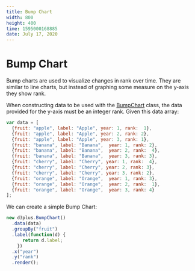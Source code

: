 ```yaml
---
title: Bump Chart
width: 800
height: 400
time: 1595000168885
date: July 17, 2020
---
```


# Bump Chart

Bump charts are used to visualize changes in rank over time. They are similar to line charts, but instead of graphing some measure on the y-axis they show rank.

When constructing data to be used with the [BumpChart](http://d3plus.org/docs/#BumpChart) class, the data provided for the y-axis must be an integer rank. Given this data array:

```js
var data = [
  {fruit: "apple", label: "Apple", year: 1, rank:  1},
  {fruit: "apple", label: "Apple", year: 2, rank: 2},
  {fruit: "apple", label: "Apple", year: 3, rank: 1},
  {fruit: "banana", label: "Banana",  year: 1, rank: 2},
  {fruit: "banana", label: "Banana",  year: 2, rank:  4},
  {fruit: "banana", label: "Banana",  year: 3, rank: 3},
  {fruit: "cherry", label: "Cherry", year: 1, rank:  4},
  {fruit: "cherry", label: "Cherry", year: 2, rank: 3},
  {fruit: "cherry", label: "Cherry", year: 3, rank: 2},
  {fruit: "orange", label: "Orange",  year: 1, rank: 3},
  {fruit: "orange", label: "Orange",  year: 2, rank:  1},
  {fruit: "orange", label: "Orange",  year: 3, rank: 4}
];
```

We can create a simple Bump Chart:

```js
new d3plus.BumpChart()
  .data(data)
  .groupBy("fruit")
  .label(function(d) {
      return d.label;
    })
  .x("year")
  .y("rank")
  .render();
```
